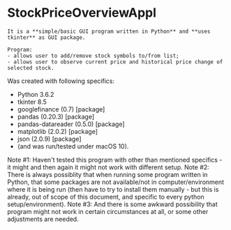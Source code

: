 # StockPriceOverviewAppl

```
It is a **simple/basic GUI program written in Python** and **uses tkinter** as GUI package.
 
Program:
- allows user to add/remove stock symbols to/from list;
- allows user to observe current price and historical price change of selected stock.
```

Was created with following specifics:
- Python 3.6.2
- tkinter 8.5
- googlefinance (0.7) [package]
- pandas (0.20.3) [package]
- pandas-datareader (0.5.0) [package]
- matplotlib (2.0.2) [package]
- json (2.0.9) [package]
- (and was run/tested under macOS 10).

Note #1: Haven't tested this program with other than mentioned specifics - it might and then again it might not work with different setup. 
Note #2: There is always possiblity that when running some program written in Python, that some packages are not available/not in computer/environment where it is being run (then have to try to install them manually - but this is already, out of scope of this document, and specific to every python setup/environment). 
Note #3: And there is some awkward possibility that program might not work in certain circumstances at all, or some other adjustments are needed.
